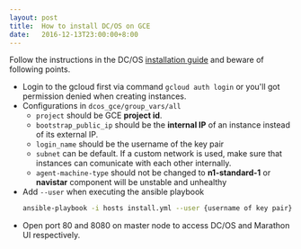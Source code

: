 ```yaml
---
layout: post
title:  How to install DC/OS on GCE
date:   2016-12-13T23:00:00+8:00
---
```


Follow the instructions in the DC/OS [installation guide](https://dcos.io/docs/1.8/administration/installing/cloud/gce/) and beware of following points. 

* Login to the gcloud first via command `gcloud auth login` or you'll got permission denied when creating instances.
* Configurations in `dcos_gce/group_vars/all`
  * `project` should be GCE **project id**.
  * `bootstrap_public_ip` should be the **internal IP** of an instance instead of its external IP.
  * `login_name` should be the username of the key pair
  * `subnet` can be default. If a custom network is used, make sure that instances can comunicate with each other internally.
  * `agent-machine-type` should not be changed to **n1-standard-1** or **navistar** component will be unstable and unhealthy
* Add `--user` when executing the ansible playbook 
  ```bash
  ansible-playbook -i hosts install.yml --user {username of key pair}
  ```
* Open port 80 and 8080 on master node to access DC/OS and Marathon UI respectively.
